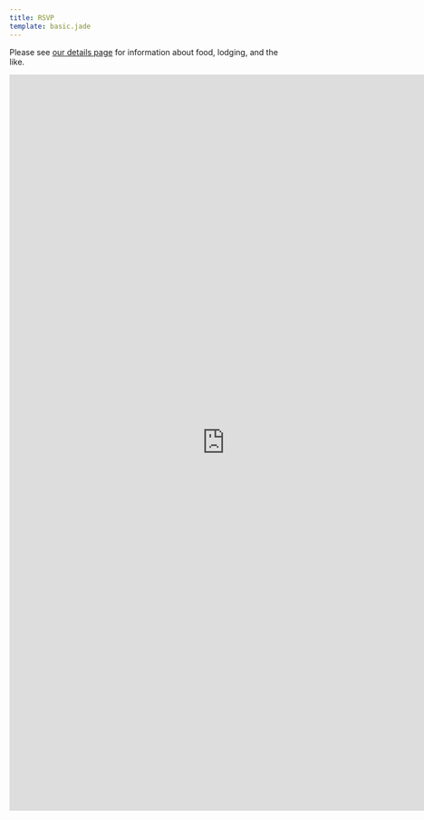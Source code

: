 ```yaml
---
title: RSVP
template: basic.jade
---
```


Please see [our details page](/) for information about food, lodging, and the like.


<iframe src="https://docs.google.com/forms/d/1FU8epKr1IAZxOGL8pdlyrlWx8NZYcOmli9BtZLQZr0k/viewform?embedded=true" width="760" height="1300" frameborder="0" marginheight="0" marginwidth="0">Loading...</iframe>
